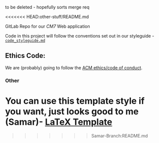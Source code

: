 to be deleted - hopefully sorts merge req

<<<<<<< HEAD:other-stuff/README.md

GitLab Repo for our _CM7_ Web application

Code in this project will follow the conventions set out in our styleguide - [`code_styleguide.md`](https://gitlab.cs.man.ac.uk/comp101-cm7/web-app/-/blob/2c8ca088dc88feffdd3b6055215c15f0d2358c43/code_styleguide.md)

## Ethics Code:
We are (probably) going to follow the [ACM ethics/code of conduct](https://www.acm.org/code-of-ethics).

### Other
You can use this template style if you want, just looks good to me (Samar)- [LaTeX Template](https://github.com/GRAMOLY-ORG/old-style)
=======
>>>>>>> Samar-Branch:README.md
